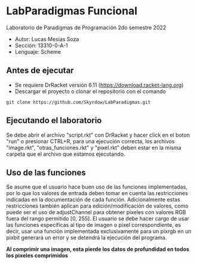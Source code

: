 # LabParadigmas Funcional
Laboratorio de Paradigmas de Programación 2do semestre 2022
* Autor: Lucas Mesias Soza
* Sección: 13310-0-A-1
* Lenguaje: Scheme

## Antes de ejecutar
* Se requiere DrRacket versión 6.11 (https://download.racket-lang.org)
* Descargar el proyecto o clonar el repositorio con el comando 
```
git clone https://github.com/Skyrdow/LabParadigmas.git
```
## Ejecutando el laboratorio
Se debe abrir el archivo "script.rkt" con DrRacket y hacer click en el boton "run" o presionar CTRL+R, para una ejecución correcta, los archivos "image.rkt", "otras_funciones.rkt" y "pixel.rkt" deben estar en la misma carpeta que el archivo que estamos ejecutando.
## Uso de las funciones
Se asume que el usuario hace buen uso de las funciones implementadas, por lo que los valores de entrada deben tomar en cuenta las restricciones indicadas en la documentación de cada función. Adicionalmente estas restricciones también aplican para edición/modificación de valores, como puede ser el uso de adjustChannel para obtener pixeles con valores RGB fuera del rango permitido [0, 255].
El usuario se debe hacer cargo de usar las funciones específicas al tipo de imagen o pixel correspondiente, es decir, usar una función implementada exclusivamente para un pixrgb en un pixbit generará un error y se detendrá la ejecución del programa.

**Al comprimir una imagen, esta pierde los datos de profundidad en todos los pixeles comprimidos**
